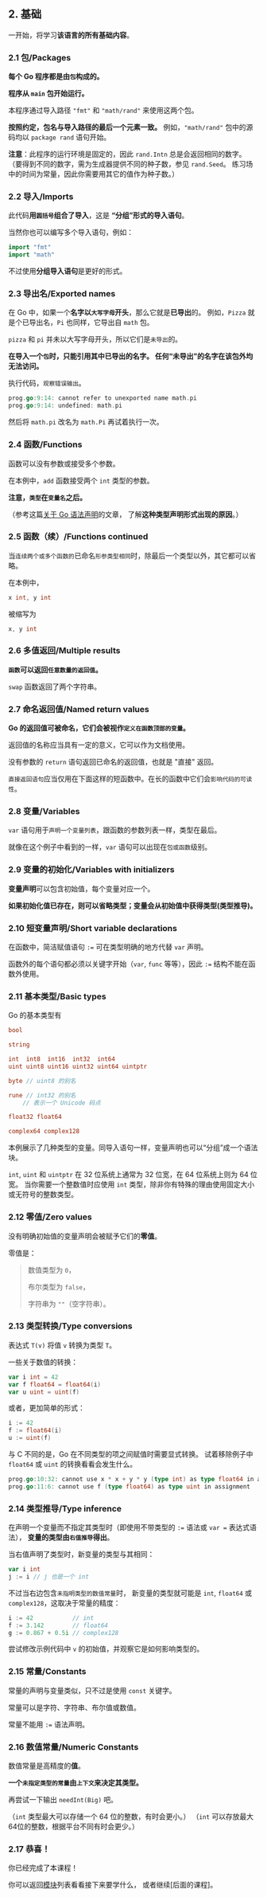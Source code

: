 
## 2. 基础
一开始，将学习**该语言的所有基础内容**。


### 2.1 包/Packages
**每个 Go 程序都是由`包`构成的。**

**程序从 `main` 包开始运行。**

本程序通过导入路径 `"fmt"` 和 `"math/rand"` 来使用这两个包。

**按照约定，包名与导入路径的最后一个元素一致。**
例如，`"math/rand"` 包中的源码均以 `package rand` 语句开始。

**注意**：此程序的运行环境是固定的，因此 `rand.Intn` 总是会返回相同的数字。
（要得到不同的数字，需为生成器提供不同的种子数，参见 `rand.Seed`。
练习场中的时间为常量，因此你需要用其它的值作为种子数。）


### 2.2 导入/Imports
此代码**用`圆括号`组合了导入**，这是 **“分组”形式的导入语句**。

当然你也可以编写多个导入语句，例如：
```go
import "fmt"
import "math"
```

不过使用**分组导入语句**是更好的形式。


### 2.3 导出名/Exported names
在 Go 中，如果一个**名字以`大写字母`开头**，那么它就是**已导出**的。
例如，`Pizza` 就是个已导出名，`Pi` 也同样，它导出自 `math` 包。

`pizza` 和 `pi` 并未以大写字母开头，所以它们是`未导出`的。

**在导入一个`包`时，只能引用其中已导出的名字。
任何“未导出”的名字在该包外均无法访问。**

执行代码，`观察错误输出`。
```go
prog.go:9:14: cannot refer to unexported name math.pi
prog.go:9:14: undefined: math.pi
```

然后将 `math.pi` 改名为 `math.Pi` 再试着执行一次。


### 2.4 函数/Functions
函数可以没有参数或接受多个参数。

在本例中，`add` 函数接受两个 `int` 类型的参数。

**注意，`类型`在`变量名`之后。**

（参考这篇[关于 Go 语法声明](http://blog.go-zh.org/gos-declaration-syntax)的文章，
了解**这种类型声明形式出现的原因**。）


### 2.5 函数（续）/Functions continued
当`连续两个或多个函数的`已命名`形参类型相同`时，除最后一个类型以外，其它都可以省略。

在本例中，
```go
x int, y int
```

被缩写为
```go
x, y int
```


### 2.6 多值返回/Multiple results
**`函数`可以返回`任意数量的返回值`。**

`swap` 函数返回了两个字符串。


### 2.7 命名返回值/Named return values
**Go 的返回值可被命名，它们会被视作`定义在函数顶部的变量`。**

返回值的名称应当具有一定的意义，它可以作为文档使用。

没有参数的 `return` 语句返回已命名的返回值，也就是 "直接" 返回。

`直接返回语句`应当仅用在下面这样的短函数中。在长的函数中它们会`影响代码的可读性`。


### 2.8 变量/Variables
`var` 语句用于`声明一个变量列表`，跟函数的参数列表一样，类型在最后。

就像在这个例子中看到的一样，`var` 语句可以出现在`包或函数`级别。


### 2.9 变量的初始化/Variables with initializers
**变量声明**可以包含初始值，每个变量对应一个。

**如果初始化值已存在，则可以省略类型；变量会从初始值中获得类型(类型推导)。**


### 2.10 短变量声明/Short variable declarations
在函数中，简洁赋值语句 `:=` 可在类型明确的地方代替 `var` 声明。

函数外的每个语句都必须以关键字开始（`var`, `func` 等等），因此 `:=` 结构不能在函数外使用。


### 2.11 基本类型/Basic types
Go 的基本类型有
```go
bool

string

int  int8  int16  int32  int64
uint uint8 uint16 uint32 uint64 uintptr

byte // uint8 的别名

rune // int32 的别名
    // 表示一个 Unicode 码点

float32 float64

complex64 complex128
```

本例展示了几种类型的变量。同导入语句一样，变量声明也可以“分组”成一个语法块。

`int`, `uint` 和 `uintptr` 在 32 位系统上通常为 32 位宽，在 64 位系统上则为 64 位宽。
当你需要一个整数值时应使用 `int` 类型，除非你有特殊的理由使用固定大小或无符号的整数类型。


### 2.12 零值/Zero values
没有明确初始值的变量声明会被赋予它们的**零值**。

零值是：
> 数值类型为 `0`，
>
> 布尔类型为 `false`，
>
> 字符串为 `""`（空字符串）。


### 2.13 类型转换/Type conversions
表达式 `T(v)` 将值 `v` 转换为类型 `T`。

一些关于数值的转换：
```go
var i int = 42
var f float64 = float64(i)
var u uint = uint(f)
```

或者，更加简单的形式：
```go
i := 42
f := float64(i)
u := uint(f)
```

与 C 不同的是，Go 在不同类型的项之间赋值时需要显式转换。
试着移除例子中 `float64` 或 `uint` 的转换看看会发生什么。
```go
prog.go:10:32: cannot use x * x + y * y (type int) as type float64 in argument to math.Sqrt
prog.go:11:6: cannot use f (type float64) as type uint in assignment
```


### 2.14 类型推导/Type inference
在声明一个变量而不指定其类型时（即使用不带类型的 `:=` 语法或 `var =` 表达式语法），
**变量的类型由`右值推导`得出**。

当右值声明了类型时，新变量的类型与其相同：
```go
var i int
j := i // j 也是一个 int
```

不过当右边包含`未指明类型的数值常量`时，
新变量的类型就可能是 `int`, `float64` 或 `complex128`，这取决于常量的精度：
```go
i := 42           // int
f := 3.142        // float64
g := 0.867 + 0.5i // complex128
```

尝试修改示例代码中 `v` 的初始值，并观察它是如何影响类型的。


### 2.15 常量/Constants
常量的声明与变量类似，只不过是使用 `const` 关键字。

常量可以是字符、字符串、布尔值或数值。

常量不能用 `:=` 语法声明。


### 2.16 数值常量/Numeric Constants
数值常量是高精度的**值**。

**一个`未指定类型的常量`由`上下文`来决定其类型。**

再尝试一下输出 `needInt(Big)` 吧。

（`int` 类型最大可以存储一个 64 位的整数，有时会更小。）
（`int` 可以存放最大64位的整数，根据平台不同有时会更少。）


### 2.17 恭喜！
你已经完成了本课程！

你可以返回[模块](https://tour.go-zh.org/list)列表看看接下来要学什么，
或者继续[后面的课程]。

